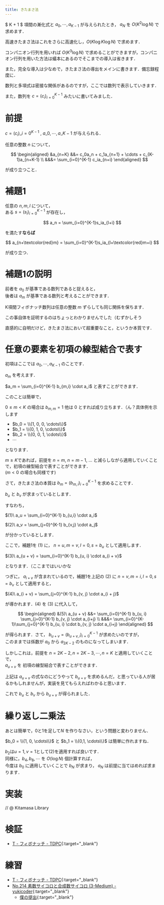 ```yaml
---
title: きたまさ法
---
```


$ K + 1 $ 項間の漸化式と $a_0, \cdots , a_{K-1}$ が与えられたとき， $a_N$ を $O(K^2 \log N)$ で求めます．

高速きたまさ法はこれをさらに高速化し，$O(K \log K \log N)$ で求めます．

コンパニオン行列を用いれば $O(K^3 \log N)$ で求めることができますが，コンパニオン行列を用いた方法は蟻本にあるのでそこまでの導入は省きます．

また，完全な導入は少なめで，きたまさ法の導出をメインに書きます．備忘録程度に．

数列と多項式は密接な関係があるのですが，ここでは数列で表示していきます．

また，数列を $c = (c_i)_{i=0}^{K-1}$ みたいに書いてみました．

# 前提

$c = (c_i)\_{i=0}^{K-1}$ , $a\_0, \cdots , a\_{K-1}$ が与えられる．

任意の整数 $n$ について，

$$
\begin{aligned}
&a_{n+K} &&= c_0a_n + c_1a_{n+1} + \cdots + c_{K-1}a_{n+K-1} \\
&&&= \sum_{i=0}^{K-1} c_ia_{n+i}
\end{aligned}
$$

が成り立つこと．

# 補題1

任意の $n, m, l$ について，  
ある $s = (s_i)_{i=0}^{K-1}$ が存在し，

$$  
a_n = \sum_{i=0}^{K-1}s_ia_{l+i}  
$$

を満たす**ならば**

$$  
a_{n+\textcolor{red}m} = \sum_{i=0}^{K-1}s_ia_{l+\textcolor{red}m+i}  
$$

が成り立つ．

# 補題1の説明

前者を $a_0$ が基準である数列であると捉えると，  
後者は $a_m$ が基準である数列と考えることができます．

K項間フィボナッチ数列は任意の整数 $m$ ずらしても同じ関係を保ちます．

この事自体を証明するのはちょっとわかりませんでした（むずかしそう

直感的に自明だけど，きたまさ法において超重要なこと，というか本質です．

# 任意の要素を初項の線型結合で表す

初項はここでは $a_0, \cdots, a_{K-1}$ のことです．

$a_m$ を考えます．

$a_m = \sum_{i=0}^{K-1} b_{m,i} \cdot a_i$ と表すことができます．

このことは簡単で，

$0 \le m \lt K$ の場合は $b_{m, m} = 1$ 他は $0$ とすれば成り立ちます．（ん？具体例を示します

* $b_0 = \\{1, 0, 0, \cdots\\}$
* $b_1 = \\{0, 1, 0, \cdots\\}$
* $b_2 = \\{0, 0, 1, \cdots\\}$
* $\cdots$

となります．

$m \geq K$であれば，前提を $n=m$, $n=m-1$, ... と減らしながら適用していくことで，初項の線型結合で表すことができます．  
($m \lt 0$ の場合も同様です)

さて，きたまさ法の本質は $b_m = (b_{m, i})_{i=0}^{K-1}$ を求めることです．

$b_u$ と $b_v$ が求まっているとします．

すなわち，

$(1)\ a_u = \sum_{i=0}^{K-1} b_{u,i} \cdot a_i$

$(2)\ a_v = \sum_{j=0}^{K-1} b_{v,j} \cdot a_j$

が分かっているとします．

ここで，補題1を $(1)$ に， $n = u, m = v, l = 0, s = b_u$ として適用します．

$(3)\ a_{u + v} = \sum_{i=0}^{K-1} b_{u, i} \cdot a_{i + v}$

となります．（ここまではいいかな

つぎに， $a_{i+v}$ が含まれているので，補題1を上記の $(2)$ に $n = v, m = i, l = 0, s = b_v$ として適用すると，

$(4)\ a_{i + v} = \sum_{j=0}^{K-1} b_{v, j} \cdot a_{i + j}$

が導かれます．$(4)$ を $(3)$ に代入して，

$$
\begin{aligned}
&(5)\ a_{u + v} &&= \sum_{i=0}^{K-1} b_{u, i} \sum_{j=0}^{K-1} b_{v, j} \cdot a_{i+j} \\
&&&= \sum_{i=0}^{K-1}\sum_{j=0}^{K-1} b_{u, i} \cdot b_{v, j} \cdot a_{i+j}
\end{aligned}
$$

が得られます．さて， $b_ {u + v} = (b_ {u+v,i})_ {i=0}^{K-1}$ が求めたいのですが，  
このままでは係数が $a_0$ から $a_ {2K-2}$ のものになってしまいます．

しかしこれは，前提を $n = {2K-2}, n = {2K-3}, \cdots, n = K$ と適用していくことで，  
$a_{u + v}$ を 初項の線型結合で表すことができます．

上記は $a_{u+v}$ の式なのにどうやって $b_{u+v}$ を求めるんだ，と思っている人が居るかもしれませんが，実装を見てもらえればわかると思います．

これで $b_u$ と $b_v$ から $b_{u+v}$ が得られました．

# 繰り返し二乗法

あとは簡単で，$0$と$1$を足して$N$ を作りなさい，という問題と変わりません．

$b_0 = \\{1, 0, \cdots\\}$ と $b_1 = \\{0,1, \cdots\\}$ は簡単に作れますね．

$b_2$は$u=1,v=1$として(2)を適用すれば良いです．  
同様に，$b_4, b_8, \cdots$ を $O(\log N)$ 個計算すれば，  
今度は $b_0$ に適用していくことで $b_N$ が求まり， $a_N$ は前提に当てはめれば求まります．

# 実装

// @ Kitamasa Library

# 検証

* [T - フィボナッチ - TDPC](https://beta.atcoder.jp/contests/tdpc/submissions/3179115){:target="_blank"}<!--_-->

# 練習

* [T - フィボナッチ - TDPC](https://beta.atcoder.jp/contests/tdpc/tasks/tdpc_fibonacci){:target="_blank"}<!--_-->
* [No.214 素数サイコロと合成数サイコロ (3-Medium) - yukicoder](https://yukicoder.me/problems/no/214){:target="_blank"}<!--_-->
  * [僕の提出](https://yukicoder.me/submissions/284598){:target="_blank"}<!--_-->

